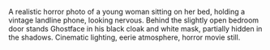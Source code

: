 A realistic horror photo of a young woman sitting on her bed, holding a vintage landline phone, looking nervous. Behind the slightly open bedroom door stands Ghostface in his black cloak and white mask, partially hidden in the shadows. Cinematic lighting, eerie atmosphere, horror movie still.

